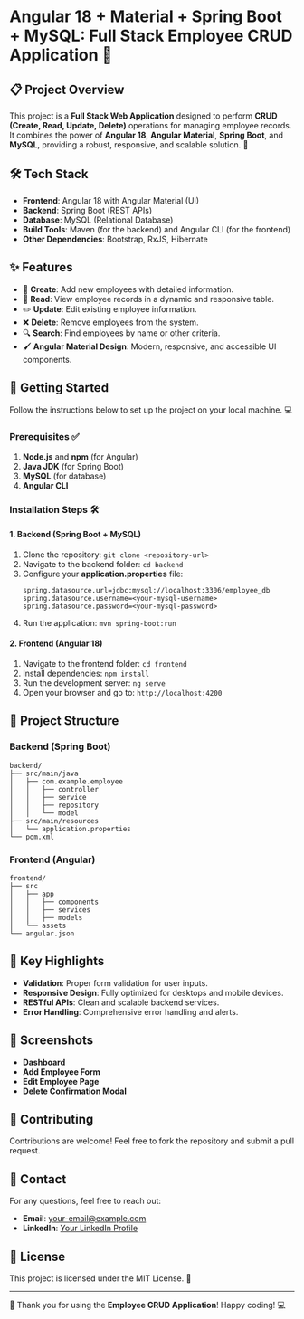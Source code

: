 # Angular 18 + Material + Spring Boot + MySQL: Full Stack Employee CRUD Application 🚀

## 📋 Project Overview
This project is a **Full Stack Web Application** designed to perform **CRUD (Create, Read, Update, Delete)** operations for managing employee records. It combines the power of **Angular 18**, **Angular Material**, **Spring Boot**, and **MySQL**, providing a robust, responsive, and scalable solution. 🌟

## 🛠️ Tech Stack
- **Frontend**: Angular 18 with Angular Material (UI)
- **Backend**: Spring Boot (REST APIs)
- **Database**: MySQL (Relational Database)
- **Build Tools**: Maven (for the backend) and Angular CLI (for the frontend)
- **Other Dependencies**: Bootstrap, RxJS, Hibernate

## ✨ Features
- 📑 **Create**: Add new employees with detailed information.
- 👀 **Read**: View employee records in a dynamic and responsive table.
- ✏️ **Update**: Edit existing employee information.
- ❌ **Delete**: Remove employees from the system.
- 🔍 **Search**: Find employees by name or other criteria.
- 🖌️ **Angular Material Design**: Modern, responsive, and accessible UI components.

## 🚀 Getting Started
Follow the instructions below to set up the project on your local machine. 💻

### Prerequisites ✅
1. **Node.js** and **npm** (for Angular)
2. **Java JDK** (for Spring Boot)
3. **MySQL** (for database)
4. **Angular CLI**

### Installation Steps 🛠️
#### 1. Backend (Spring Boot + MySQL)
1. Clone the repository: `git clone <repository-url>`
2. Navigate to the backend folder: `cd backend`
3. Configure your **application.properties** file:
   ```properties
   spring.datasource.url=jdbc:mysql://localhost:3306/employee_db
   spring.datasource.username=<your-mysql-username>
   spring.datasource.password=<your-mysql-password>
   ```
4. Run the application: `mvn spring-boot:run`

#### 2. Frontend (Angular 18)
1. Navigate to the frontend folder: `cd frontend`
2. Install dependencies: `npm install`
3. Run the development server: `ng serve`
4. Open your browser and go to: `http://localhost:4200`

## 📂 Project Structure
### Backend (Spring Boot)
```
backend/
├── src/main/java
│   ├── com.example.employee
│   │   ├── controller
│   │   ├── service
│   │   ├── repository
│   │   └── model
├── src/main/resources
│   └── application.properties
└── pom.xml
```

### Frontend (Angular)
```
frontend/
├── src
│   ├── app
│   │   ├── components
│   │   ├── services
│   │   ├── models
│   └── assets
└── angular.json
```

## 🌟 Key Highlights
- **Validation**: Proper form validation for user inputs.
- **Responsive Design**: Fully optimized for desktops and mobile devices.
- **RESTful APIs**: Clean and scalable backend services.
- **Error Handling**: Comprehensive error handling and alerts.

## 📸 Screenshots
- **Dashboard**
- **Add Employee Form**
- **Edit Employee Page**
- **Delete Confirmation Modal**

## 🤝 Contributing
Contributions are welcome! Feel free to fork the repository and submit a pull request.

## 📧 Contact
For any questions, feel free to reach out:
- **Email**: your-email@example.com
- **LinkedIn**: [Your LinkedIn Profile](#)

## 📝 License
This project is licensed under the MIT License. 📜

---

🎉 Thank you for using the **Employee CRUD Application**! Happy coding! 💻

